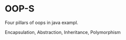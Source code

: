 # OOP-S
Four pillars of oops in java exampl.

Encapsulation, Abstraction, Inheritance, Polymorphism
